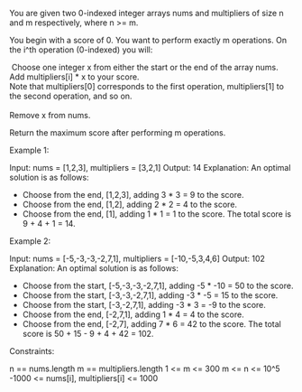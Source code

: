 You are given two 0-indexed integer arrays nums and multipliers of size n and
m respectively, where n >= m.

You begin with a score of 0. You want to perform exactly m operations. On the
i^th operation (0-indexed) you will:


⁠   Choose one integer x from either the start or the end of the array nums.
⁠   Add multipliers[i] * x to your score.
⁠   
⁠       Note that multipliers[0] corresponds to the first operation,
multipliers[1] to the second operation, and so on.
⁠   
⁠   
⁠   Remove x from nums.


Return the maximum score after performing m operations.


Example 1:


Input: nums = [1,2,3], multipliers = [3,2,1]
Output: 14
Explanation: An optimal solution is as follows:
- Choose from the end, [1,2,3], adding 3 * 3 = 9 to the score.
- Choose from the end, [1,2], adding 2 * 2 = 4 to the score.
- Choose from the end, [1], adding 1 * 1 = 1 to the score.
The total score is 9 + 4 + 1 = 14.

Example 2:


Input: nums = [-5,-3,-3,-2,7,1], multipliers = [-10,-5,3,4,6]
Output: 102
Explanation: An optimal solution is as follows:
- Choose from the start, [-5,-3,-3,-2,7,1], adding -5 * -10 = 50 to the
score.
- Choose from the start, [-3,-3,-2,7,1], adding -3 * -5 = 15 to the score.
- Choose from the start, [-3,-2,7,1], adding -3 * 3 = -9 to the score.
- Choose from the end, [-2,7,1], adding 1 * 4 = 4 to the score.
- Choose from the end, [-2,7], adding 7 * 6 = 42 to the score. 
The total score is 50 + 15 - 9 + 4 + 42 = 102.



Constraints:


n == nums.length
m == multipliers.length
1 <= m <= 300
m <= n <= 10^5 
-1000 <= nums[i], multipliers[i] <= 1000





